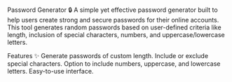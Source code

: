 Password Generator 🔒
A simple yet effective password generator built to help users create strong and secure passwords for their online accounts. This tool generates random passwords based on user-defined criteria like length, inclusion of special characters, numbers, and uppercase/lowercase letters.

Features ✨
Generate passwords of custom length.
Include or exclude special characters.
Option to include numbers, uppercase, and lowercase letters.
Easy-to-use interface.
